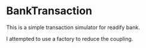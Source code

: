# BankTransaction
This is a simple transaction simulator for readify bank. 

I attempted to use a factory to reduce the coupling. 